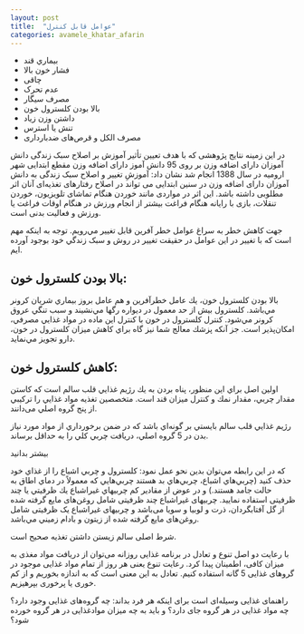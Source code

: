 ```yaml
---
layout: post
title:  "عوامل قابل کنترل"
categories: avamele_khatar_afarin
---
```

<!-- ezafe kardan tasvir -->
- بيماري قند 
- فشار خون بالا 
- چاقی
- عدم تحرک
- مصرف سیگار
- بالا بودن كلسترول خون 
- داشتن وزن زياد 
- تنش يا استرس 
- مصرف الکل و قرص‌های ضدبارداری

در این زمینه نتایج پژوهشی که با هدف تعیین تأثیر آموزش بر اصلاح سبک زندگی دانش آموزان دارای اضافه وزن بر روی 95 دانش آموز دارای اضافه وزن مقطع ابتدایی شهر ارومیه در سال 1388 انجام شد نشان داد: آموزشِ تغییر و اصلاح سبک زندگی به دانش آموزان دارای اضافه وزن در سنین ابتدایی می تواند در اصلاح رفتارهای تغذیه‌ای آنان اثر مطلوبی داشته باشد. این اثر در مواردی مانند خوردن هنگام تماشای تلویزیون، خوردن تنقلات، بازی با رایانه هنگام فراغت بیشتر از انجام ورزش در هنگام اوقات فراغت یا ورزش و فعالیت بدنی است.

جهت کاهش خطر به سراغ عوامل خطر آفرین قابل تغيير مي‌رويم. توجه به اینکه مهم است که با تغيير در اين عوامل در حقيقت تغيير در روش و سبک زندگي خود بوجود آورده ايم.

## بالا بودن كلسترول خون: 

بالا بودن كلسترول خون، يك عامل خطرآفرين و هم عامل بروز بيماري شريان كرونر مي‌باشد. كلسترول بيش از حد معمول در ديواره رگها مي‌نشيند و سبب تنگي عروق كرونر مي‌شود. كنترل كلسترول در خون با كنترل اين ماده در مواد غذايي مصرفي، امكان‌پذير است. جز آنكه پزشك معالج شما نيز گاه براي كاهش ميزان كلسترول در خون، دارو تجويز مي‌نمايد. 

## كاهش كلسترول خون:

اولين اصل براي اين منظور، پناه بردن به يك رژيم غذايي قلب سالم است كه كاستن مقدار چربي، مقدار نمك و كنترل ميزان قند است. متخصصین تغذيه مواد غذايي را تركيبي از پنج گروه اصلي می‌دانند. 



رژيم غذايي قلب سالم بايستي بر گونه‌اي باشد كه در ضمن برخورداري از مواد مورد نياز بدن در 5 گروه اصلي، دريافت چربي كلي را به حداقل برساند. 

<p onclick='document.getElementById("more-1").style="display:block;";
 this.style="display:none;";'
 id="more-button"> بیشتر بدانید </p>
 
 <div id="more-1" class="more">
كه در اين رابطه مي‌توان بدين نحو عمل نمود:
کلسترول و چربي اشباع را از غذاي خود حذف كنيد (چربي‌هاي اشباع، چربي‌هاي بد هستند چربي‌هايي كه معمولاً در دماي اطاق به حالت جامد هستند.) و در عوض از مقادير كم چربيهاي غيراشباع يك ظرفيتي یا چند ظرفیتی استفاده نمایید. چربیهای غیراشباع چند ظرفیتی شامل روغن‌های مايع گرفته شده از گل آفتابگردان، ذرت و لوبیا و سویا می‌باشد و چربیهای غیراشباع  یک ظرفیتی شامل روغن‌های مایع گرفته شده از زيتون و بادام زميني مي‌باشد.

شرط اصلی سالم زیستن  داشتن تغذیه صحیح است.

با رعایت دو اصل تنوع و تعادل در برنامه غذایی روزانه می‌توان از دریافت مواد مغذی به میزان کافی، اطمینان پیدا کرد. رعایت تنوع یعنی هر روز از تمام مواد غذایی موجود در گروهای غذایی 5 گانه استفاده کنیم. تعادل به این معنی است که به اندازه بخوریم و از کم خوری یا پرخوری بپرهیزیم.

راهنمای غذایی وسیله‌ای است برای اینکه هر فرد بداند: چه گروه‌های غذایی وجود دارد؟ چه مواد غذایی در هر گروه جای دارد؟ و باید به چه میزان موادغذایی در هر گروه خورده شود؟
</div>